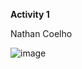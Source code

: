 **Activity 1**

Nathan Coelho

![image](https://user-images.githubusercontent.com/53286365/190491011-6334da61-059c-4bc5-8a02-c85dc8723d19.png)
